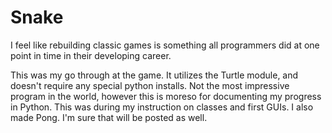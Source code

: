 # Snake

I feel like rebuilding classic games is something all programmers did at one point in time in their developing career.

This was my go through at the game. It utilizes the Turtle module, and doesn't require any special python installs. Not the most impressive program in the world, however this is moreso for documenting my progress in Python. This was during my instruction on classes and first GUIs. I also made Pong. I'm sure that will be posted as well.
